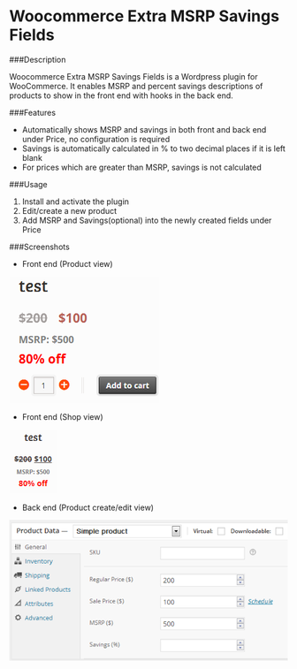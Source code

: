 Woocommerce Extra MSRP Savings Fields
=====================================

###Description

Woocommerce Extra MSRP Savings Fields is a Wordpress plugin for WooCommerce. It enables MSRP and percent savings descriptions of products to show in the front end with hooks in the back end.

###Features

* Automatically shows MSRP and savings in both front and back end under Price, no configuration is required
* Savings is automatically calculated in % to two decimal places if it is left blank
* For prices which are greater than MSRP, savings is not calculated

###Usage

1. Install and activate the plugin
2. Edit/create a new product
3. Add MSRP and Savings(optional) into the newly created fields under Price

###Screenshots

* Front end (Product view)

![Front end (Product view)](img/frontend_productview.png?raw=true)
* Front end (Shop view)

![Front end (Shop view)](img/frontend_shopview.png?raw=true)
* Back end (Product create/edit view)

![Back end (Product create/edit view)](img/backend.png?raw=true)
